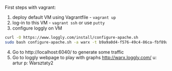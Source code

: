 First steps with vagrant:

1. deploy default VM using Vagrantfile - `vagrant up`
2. log-in to this VM - `vagrant ssh` or use `putty`
3. configure loggly on VM

```bash
curl -O https://www.loggly.com/install/configure-apache.sh
sudo bash configure-apache.sh -a warx -t b9a9a0d4-f576-49c4-86ca-fbf89ae98c35 -u artur -p Warsztaty2
```

4. Go to http://localhost:6040/ to generate some traffic
5. Go to loggly webpage to play with graphs http://warx.loggly.com/ u: artur p: Warsztaty2
